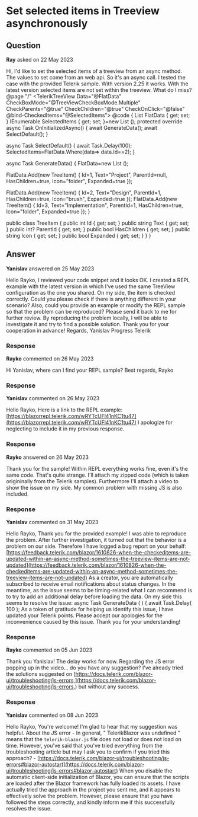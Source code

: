 # Set selected items in Treeview asynchronously

## Question

**Ray** asked on 22 May 2023

Hi, I'd like to set the selected items of a treeview from an async method. The values to set come from an web api. So it's an async call. I tested the case with the provided Telerik sample. With version 2.25 it works. With the latest version selected items are not set within the treeview. What do I miss? @page "/" <TelerikTreeView Data="@FlatData" CheckBoxMode="@TreeViewCheckBoxMode.Multiple" CheckParents="@true" CheckChildren="@true" CheckOnClick="@false" @bind-CheckedItems="@SelectedItems"> </TelerikTreeView> @code {
List <TreeItem> FlatData { get; set; }
IEnumerable <object> SelectedItems { get; set; }=new List <object> ();
protected override async Task OnInitializedAsync()
{
await GenerateData();
await SelectDefault();
}

async Task SelectDefault()
{
await Task.Delay(100);
SelectedItems=FlatData.Where(data=> data.Id==2);
}

async Task GenerateData()
{
FlatData=new List <TreeItem> ();

FlatData.Add(new TreeItem()
{
Id=1,
Text="Project",
ParentId=null,
HasChildren=true,
Icon="folder",
Expanded=true
});

FlatData.Add(new TreeItem()
{
Id=2,
Text="Design",
ParentId=1,
HasChildren=true,
Icon="brush",
Expanded=true
});
FlatData.Add(new TreeItem()
{
Id=3,
Text="Implementation",
ParentId=1,
HasChildren=true,
Icon="folder",
Expanded=true
});
}

public class TreeItem
{
public int Id { get; set; }
public string Text { get; set; }
public int? ParentId { get; set; }
public bool HasChildren { get; set; }
public string Icon { get; set; }
public bool Expanded { get; set; }
}
}

## Answer

**Yanislav** answered on 25 May 2023

Hello Rayko, I reviewed your code snippet and it looks OK. I created a REPL example with the latest version in which I've used the same TreeView configuration as the one you shared. On my side, the item is checked correctly. Could you please check if there is anything different in your scenario? Also, could you provide an example or modify the REPL sample so that the problem can be reproduced? Please send it back to me for further review. By reproducing the problem locally, I will be able to investigate it and try to find a possible solution. Thank you for your cooperation in advance! Regards, Yanislav Progress Telerik

### Response

**Rayko** commented on 26 May 2023

Hi Yanislav, where can I find your REPL sample? Best regards, Rayko

### Response

**Yanislav** commented on 26 May 2023

Hello Rayko, Here is a link to the REPL example: [https://blazorrepl.telerik.com/wRYTcUFl41nKC1tu47](https://blazorrepl.telerik.com/wRYTcUFl41nKC1tu47) I apologize for neglecting to include it in my previous response.

### Response

**Rayko** answered on 26 May 2023

Thank you for the sample! Within REPL everything works fine, even it's the same code. That's quite strange. I'll attach my zipped code (which is taken origininally from the Telerik samples). Furthermore I'll attach a video to show the issue on my side. My common problem with missing JS is also included.

### Response

**Yanislav** commented on 31 May 2023

Hello Rayko, Thank you for the provided example! I was able to reproduce the problem. After further investigation, it turned out that the behavior is a problem on our side. Therefore I have logged a bug report on your behalf: [https://feedback.telerik.com/blazor/1610826-when-the-checkeditems-are-updated-within-an-async-method-sometimes-the-treeview-items-are-not-updated](https://feedback.telerik.com/blazor/1610826-when-the-checkeditems-are-updated-within-an-async-method-sometimes-the-treeview-items-are-not-updated) As a creator, you are automatically subscribed to receive email notifications about status changes. In the meantime, as the issue seems to be timing-related what I can recommend is to try to add an additional delay before loading the data. On my side this seems to resolve the issue: async Task GenerateData ( ) { await Task.Delay( 100 ); As a token of gratitude for helping us identify this issue, I have updated your Telerik points. Please accept our apologies for the inconvenience caused by this issue. Thank you for your understanding!

### Response

**Rayko** commented on 05 Jun 2023

Thank you Yanislav! The delay works for now. Regarding the JS error popping up in the video... do you have any suggestion? I've already tried the solutions suggested on [https://docs.telerik.com/blazor-ui/troubleshooting/js-errors,](https://docs.telerik.com/blazor-ui/troubleshooting/js-errors,) but without any success.

### Response

**Yanislav** commented on 08 Jun 2023

Hello Rayko, You're welcome! I'm glad to hear that my suggestion was helpful. About the JS error - In general, " TelerikBlazor was undefined " means that the ` telerik-blazor.js ` file does not load or does not load on time. However, you've said that you've tried everything from the troubleshooting article but may I ask you to confirm if you tried this approach? - [https://docs.telerik.com/blazor-ui/troubleshooting/js-errors#blazor-autostart](https://docs.telerik.com/blazor-ui/troubleshooting/js-errors#blazor-autostart) When you disable the automatic client-side initialization of Blazor, you can ensure that the scripts are loaded after the Blazor framework has fully loaded its assets. <script src="_framework/blazor.server.js" autostart="false" defer> </script> <script src="_content/Telerik.UI.for.Blazor/js/telerik-blazor.js"> </script> <script> document.addEventListener( "DOMContentLoaded", function () { Blazor.start(); }); </script> I have actually tried the approach in the project you sent me, and it appears to effectively solve the problem. However, please ensure that you have followed the steps correctly, and kindly inform me if this successfully resolves the issue.
